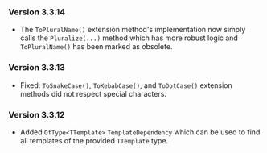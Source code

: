 ﻿### Version 3.3.14

- The `ToPluralName()` extension method's implementation now simply calls the `Pluralize(...)` method which has more robust logic and `ToPluralName()` has been marked as obsolete.

### Version 3.3.13

- Fixed: `ToSnakeCase()`, `ToKebabCase()`, and `ToDotCase()` extension methods did not respect special characters.

### Version 3.3.12

- Added `OfType<TTemplate>` `TemplateDependency` which can be used to find all templates of the provided `TTemplate` type.
